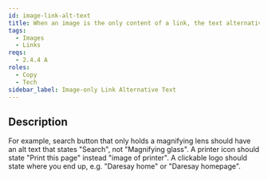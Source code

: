 ```yaml
---
id: image-link-alt-text
title: When an image is the only content of a link, the text alternative for the image should convey action
tags:
  - Images
  - Links
reqs:
  - 2.4.4 A
roles:
  - Copy
  - Tech
sidebar_label: Image-only Link Alternative Text
---
```


## Description

For example, search button that only holds a magnifying lens should have an alt text that states "Search", not "Magnifying glass". A printer icon should state "Print this page" instead "image of printer". A clickable logo should state where you end up, e.g. "Daresay home" or "Daresay homepage".
